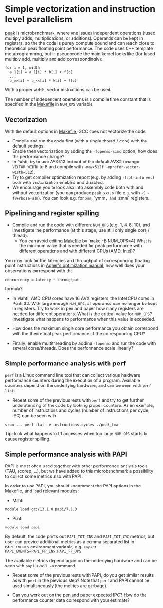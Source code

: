 # Simple vectorization and instruction level parallelism

[peak](../demos/peak) is microbenchmark, where one issues independent operations (fused multiply adds, multiplications, or additions). Operands can be kept in registers, so the 
the code is purely compute bound and can reach close to theoretical peak 
floating point performance. The code uses C++ template metaprogramming, but in pseudocode the main kernel looks like (for fused multiply add, multiply and add correspondingly):
```
for i = 1, width
  a_1[i] = a_1[i] * b[i] + f[c]
  ... 
  a_xx[i] = a_xx[i] * b[i] + f[c]
```
With a proper `width`, vector instructions can be used.

The number of independent operations is a compile time constant that is specified in the
[Makefile](../demos/peak/Makefile) in `NUM_OPS` variable.

## Vectorization

With the default options in [Makefile](../demos/peak/Makefile), GCC does not vectorize 
the code.

- Compile and run the code first (with a single thread / core) with the default settings.
- Enable then vectorization by adding the `-fopenmp-simd` option, how does the 
  performance change?
- In Puhti, try to use AVX512 instead of the default AVX2 (change `VECTOR_WIDTH` to 8
  and compile with `-mavx512f -mprefer-vector-width=512`). 
- Try to get compiler optimization report (e.g. by adding `-fopt-info-vec`) both
  with vectorization enabled and disabled.
- We encourage you to look also into assembly code both with and without vectorization 
  (you can produce `peak_xxx.s` file e.g. with `-S -fverbose-asm`). You can look 
  e.g. for `xmm`, ´ymm`, and `zmm` registers.

## Pipelining and register spilling

- Compile and run the code with different `NUM_OPS` (e.g. 1, 4, 8, 10), and 
  investigate the performance (at this stage, use still only single core / thread). 
    - You can avoid editing [Makefile](../demos/peak/Makefile) by `make -B NUM_OPS=4)
  What is the minimum value that is needed  for peak performance with different 
  operations and with different CPUs (AMD, Intel)? 

You may look for the latencies and throughput of corresponding floating point instructions
in [Agner's optimization manual](https://www.agner.org/optimize/instruction_tables.pdf), how well does your observations correspond with the 
```
concurrency = latency * throughput
```
formula?

- In Mahti, AMD CPU cores have 16 AVX registers, the Intel CPU cores in Puhti 32. With 
large enough `NUM_OPS`, all operands can no longer be kept in registers. Try to work in
pen and paper how many registers are needed for different operations. What is the 
critical value for `NUM_OPS`? Investigate what happens to performance when this value is
exceeded.  

- How does the maximum single core performance you obtain correspond with the 
theoretical peak performance of the corresponding CPU?

- Finally, enable multithreading by adding `-fopenmp` and run the code with several
  cores/threads. Does the performance scale linearly?

## Simple performance analysis with perf

`perf` is a Linux command line tool that can collect various hardware
performance counters during the execution of a program. Available counters depend on
the underlying hardware, and can be seen with `perf list`.

- Repeat some of the previous tests with `perf` and try to get further understanding
  of the code by looking proper counters. As an example, number of instructions and 
  cycles (number of instructions per cycle, IPC) can be seen with
```
srun ... perf stat -e instructions,cycles ./peak_fma
```

Tip: look what happens to L1 accesses when too large `NUM_OPS` starts to cause register 
spilling.

## Simple performance analysis with PAPI

PAPI is most often used together with other performance analysis tools (TAU, scorep, ...),
but we have added to this microbenchmark a possibility to collect some metrics also
with PAPI.

In order to use PAPI, you should uncomment the PAPI options in the Makefile, and load relevant modules:
- Mahti
```
module load gcc/13.1.0 papi/7.1.0
```
- Puhti
```
module load papi
```

By default, the code prints out `PAPI_TOT_INS` and `PAPI_TOT_CYC` metrics, but user can
provide additional metrics as a comma separated list in `PAPI_EVENTS` environment variable, e.g. `export PAPI_EVENTS=PAPI_FP_INS,PAPI_FP_OPS`

The available metrics depend again on the underlying hardware and can be seen with `papi_avail -a` command.

- Repeat some of the previous tests with PAPI, do you get similar results as with `perf` in the previous step? Note that `perf` and PAPI cannot be used simultaneously (the metrics are garbage).

- Can you work out on the pen and paper expected IPC? How do the performance counter data
correspond with your estimate?

